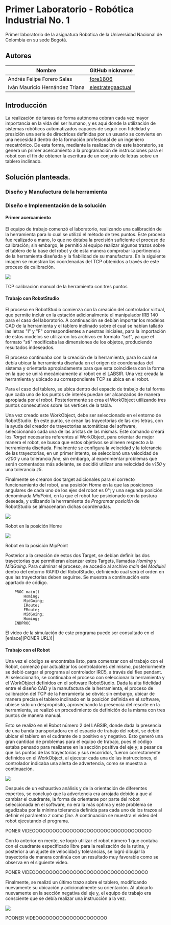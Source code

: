 # Primer Laboratorio - Robótica Industrial No. 1

Primer laboratorio de la asignatura Robótica de la Universidad Nacional de Colombia en su sede Bogotá.

## Autores

|              Nombre              |GitHub nickname|
|----------------------------------|---------------|
|    Andrés Felipe Forero Salas    |[fore1806](https://github.com/fore1806)|
|  Iván Mauricio Hernández Triana  |[elestrategaactual](https://github.com/elestrategaactual)|

## Introducción

La realización de tareas de forma autónoma cobran cada vez mayor importancia en la vida del ser humano, y es aquí donde la utilización de sistemas robóticos automatizados capaces de seguir con fidelidad y presición una serie de directrices definidas por un usuario se convierte en una necesidad dentro de la formación profesional de un ingeniero mecatrónico. De esta forma, mediante la realización de este laboratorio, se genera un primer acercamiento a la programación de instrucciones para el robot con el fin de obtener la escritura de un conjunto de letras sobre un tablero inclinado.

## Solución planteada.

### Diseño y Manufactura de la herramienta

### Diseño e Implementación de la solución

#### Primer acercamiento

El equipo de trabajo comenzó el laboratorio, realizando una calibración de la herramienta para lo cual se utilizó el método de tres puntos. Este proceso fue realizado a mano, lo que no dotaba la precisión suficiente el proceso de calibración; sin embargo, le permitió al equipo realizar algunos trazos sobre el tablero de la base del robot y de esta manera comprobar la pertinencia de la herramienta diseñada y la fiabilidad de su manufactura. En la siguiente imagen se muestran las coordenadas del TCP obtenidos a través de este proceso de calibración.

![](https://github.com/fore1806/Laboratorio-1-Rob/blob/main/VIDEOS-FOTOS/FOTOS/tool.JPG)

TCP calibración manual de la herramienta con tres puntos

#### Trabajo con RobotStudio

El proceso en RobotStudio comienza con la creación del controlador virtual, que permite incluir en la estación adicionalmente el manipulador IRB 140 para el caso del laboratorio. A continuación se debían importar los modelos CAD de la herramienta y el tablero inclinado sobre el cual se habian tallado las letras "I" y "F" correspondientes a nuestras iniciales, para la importación de estos modelos se utilizaron los archivos en formato *"sat"*, ya que el formato *"stl"* modificaba las dimensiones de los objetos, produciendo resultados indeseados.

El proceso continuaba con la creación de la herramienta, para lo cual se debía ubicar la herramienta diseñada en el origen de coordenadas del sistema y orientarla apropiadamente para que esta coincidiera con la forma en la que se unirá mecánicamente al robot en el LABSIR. Una vez creada la herramienta y ubicado su correspondiente TCP se ubica en el robot.

Para el caso del tablero, se ubica dentro del espacio de trabajo de tal forma que cada uno de los puntos de interés puedan ser alcanzados de manera apropiada por el robot. Posteriormente se crea el WorkObject utilizando tres puntos consecutivos sobre los vertices de la tabla.

Una vez creado este WorkObject, debe ser seleccionado en el entorno de RobotStudio. En este punto, se crean las trayectorias de las dos letras, con la ayuda del creador de trayectorias automáticas del software, seleccionando cada una de las aristas de las mismas. Este comando creará los *Target* necesarios referentes al WorkObject, para orientar de mejor manera el robot, se busca que estos objetivos se alineen respecto a la herramienta diseñada. Finalmente se configura la velocidad y la tolerancia de las trayectorias, en un primer intento, se seleccionó una velocidad de *v200* y una tolerancia *fine*; sin embargo, al experimentar problemas que serán comentados más adelante, se decidió utilizar una velocidad de *v150* y una tolerancia *z5*.

Finalmente se crearon dos target adicionales para el correcto funcionamiento del robot, una posición *Home* en la que las posiciones angulares de cada uno de los ejes del robot es 0°; y una segunda posición denominada *MidPoint*, en la que el robot fue posicionado con la postura deseada, y utilizando la herrramienta de *Programar posición* de RobotStudio se almacenaron dichas coordenadas.

![](https://github.com/fore1806/Laboratorio-1-Rob/blob/main/VIDEOS-FOTOS/FOTOS/RobotHomeRobotStudio.png)

Robot en la posición Home

![](https://github.com/fore1806/Laboratorio-1-Rob/blob/main/VIDEOS-FOTOS/FOTOS/RobotMidPointRobotStudio.png)

Robot en la posición MipPoint

Posterior a la creación de estos dos Target, se debian definir las dos trayectorias que permitieran alcanzar estos Targets, llamadas *Homing* y *MidGoing*. Para culminar el proceso, se accedio al archivo *main* del *Module1* dentro del entorno RAPID del RobotStudio, definiendo cual será el orden en que las trayectorias deben seguirse. Se muestra a continuación este apartado de código.

```AMPL
    PROC main()
        Homing;
        MidGoing;
        IRoute;
        FRoute;
        MidGoing;
        Homing;
    ENDPROC
```

El video de la simulación de este programa puede ser consultado en el [enlace](PONER URL))|

#### Trabajo con el Robot

Una vez el código se encontraba listo, para comenzar con el trabajo con el Robot, comenzó por actualizar los controladores del mismo, posteriormente se debió cargar el programa al controlador IRC5, a través del flex pendant. Al seleccionarlo, se continuaba el proceso con seleccionar la herramienta y el WorkObject definidos en el software RobotStudio. Dada la alta fidelidad entre el diseño CAD y la manufactura de la herramienta, el proceso de calibración del TCP de la herramienta se obvió; sin embargo, ubicar de manera precisa el tablero inclinado en la posición definida en el software, ubiese sido un despropósito, aprovechando la presencia del resorte en la herramienta, se realizó un procedimiento de definición de la misma con tres puntos de manera manual.

Esto se realizó en el Robot número 2 del LABSIR, donde dada la presencia de una banda transportadora en el espacio de trabajo del robot, se debió ubicar el tablero en el cudrante de x positivo e y negativo. Esto generó una gran cantidad de problemas para el equipo de trabajo, pues el código estaba pensado para realizarse en la sección positiva del eje y; a pesar de que los puntos de las trayectorias y sus recorridos, fueron correctamente definidos en el WorkObject, al ejecutar cada una de las instrucciones, el controlador indicaba una alerta de advertencia, como se muestra a continuación.

![](https://github.com/fore1806/Laboratorio-1-Rob/blob/main/VIDEOS-FOTOS/FOTOS/Warning.jpeg)

Después de un exhaustivo análisis y de la orientación de diferentes expertos, se concluyó que la advertencia era arrojada debido a que al cambiar el cuadrante, la forma de orientarse por parte del robot seleccionada en el software, no era la más optima y este problema se agudizaba por la mínima tolerancia definida para cada uno de los trazos al definir el parámetro *z* como *fine*. A continuación se muestra el video del robot ejecutando el programa.

PONER VIDEOOOOOOOOOOOOOOOOOOOOOOOOOOOOOOOOOOO

Con lo anterior en mente, se logró utilizar el robot número 1 que contaba con el cuadrante especificado libre para la realización de la rutina, y posterior a un ajuste de velocidad y tolerancias, se logró dibujar la trayectoria de manera continúa con un resultado muy favorable como se observa en el siguiente video.

PONER VIDEOOOOOOOOOOOOOOOOOOOOOOOOOOOOOOOOOO

Finalmente, se realizó un último trazo sobre el tablero, modificando nuevamente su ubicación y adicionalmente su orientación. Al ubicarlo nuevamente en la sección negativa del eje y, el equipo de trabajo era consciente que se debía realizar una instrucción a la vez.

![](https://github.com/fore1806/Laboratorio-1-Rob/blob/main/VIDEOS-FOTOS/FOTOS/IF-Robot1-orientacionDif.jpg)

POONER VIDEOOOOOOOOOOOOOOOOOOOOO